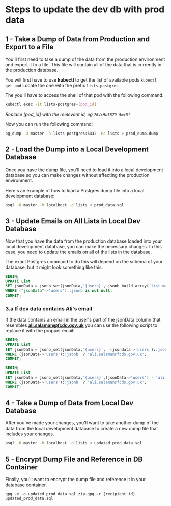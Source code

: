 # Steps to update the dev db with prod data


## 1 - Take a Dump of Data from Production and Export to a File

You'll first need to take a dump of the data from the production environment and export it to a file. This file will contain all of the data that is currently in the production database.

You will first have to use **kubectl** to get the list of available pods `kubectl get pod`
Locate the one with the prefix `lists-postgres- `

The you'll have to access the shell of that pod with the following command:
```bash
kubectl exec -it lists-postgres-[pod_id]
```

_Replace [pod_id] with the reelevant id, eg `764c9b5879-5mf5f`_

Now you can run the following command:

```bash
pg_dump -U master -h lists-postgres:5432 -Fc lists > prod_dump.dump
```

## 2 - Load the Dump into a Local Development Database

Once you have the dump file, you'll need to load it into a local development database so you can make changes without affecting the production environment.

Here's an example of how to load a Postgres dump file into a local development database:

```bash
psql -U master -h localhost -d lists < prod_data.sql
```


## 3 - Update Emails on All Lists in Local Dev Database

Now that you have the data from the production database loaded into your local development database, you can make the necessary changes. In this case, you need to update the emails on all of the lists in the database.

The exact Postgres command to do this will depend on the schema of your database, but it might look something like this:

```sql
BEGIN;
UPDATE List
SET jsonData = jsonb_set(jsonData,'{users}', jsonb_build_array('list-management@cautionyourblast.com'))
WHERE ("jsonData"->'users')::jsonb is not null;
COMMIT;

```

### 3.a If dev data contains Ali's email

If the data contains an email in the user's part of the jsonData column that resembles **ali.salaman@fcdo.gov.uk** you can use the following script to replace it with the propper email:

```sql
BEGIN;
UPDATE List
SET jsonData = jsonb_set(jsonData,'{users}',  (jsondata->'users')::jsonb || '["list-management@cautionyourblast.com"]'::jsonb)
WHERE (jsonData->'users')::jsonb  ? 'ali.salaman@fcdo.gov.uk';
COMMIT;

BEGIN;
UPDATE List
SET jsonData = jsonb_set(jsonData,'{users}',(jsonData->'users') - 'ali.salaman@fcdo.gov.uk')
WHERE (jsonData->'users')::jsonb  ? 'ali.salaman@fcdo.gov.uk';
COMMIT;
```

## 4 - Take a Dump of Data from Local Dev Database

After you've made your changes, you'll want to take another dump of the data from the local development database to create a new dump file that includes your changes.

```bash
psql -U master -h localhost -d lists < updated_prod_data.sql
```

## 5 - Encrypt Dump File and Reference in DB Container

Finally, you'll want to encrypt the dump file and reference it in your database container.

```
gpg -e -o updated_prod_data.sql.zip.gpg -r [recipient_id] updated_prod_data.sql
```